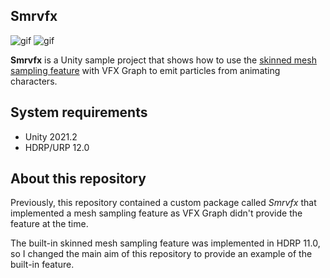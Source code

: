 Smrvfx
------

![gif](https://i.imgur.com/HWwnljE.gif)
![gif](https://i.imgur.com/Tk1IlOb.gif)

**Smrvfx** is a Unity sample project that shows how to use the
[skinned mesh sampling feature] with VFX Graph to emit particles from animating
characters.

[skinned mesh sampling feature]:
  https://docs.unity3d.com/Packages/com.unity.visualeffectgraph@12.0/manual/Operator-SampleMesh.html

System requirements
-------------------

- Unity 2021.2
- HDRP/URP 12.0

About this repository
---------------------

Previously, this repository contained a custom package called *Smrvfx* that
implemented a mesh sampling feature as VFX Graph didn't provide the feature at
the time.

The built-in skinned mesh sampling feature was implemented in HDRP 11.0, so I
changed the main aim of this repository to provide an example of the built-in
feature.
